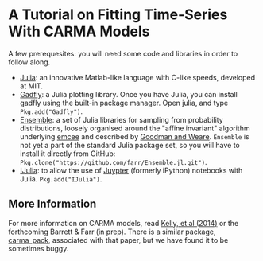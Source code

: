 # A Tutorial on Fitting Time-Series With CARMA Models

A few prerequesites: you will need some code and libraries in order to follow along.

 * [Julia](http://julialang.org): an innovative Matlab-like language with C-like speeds, developed at MIT.
 * [Gadfly](http://dcjones.github.io/Gadfly.jl/): a Julia plotting library.  Once you have Julia, you can install gadfly using the built-in package manager.  Open julia, and type `Pkg.add("Gadfly")`.
 * [Ensemble](https://github.com/farr/Ensemble.jl): a set of Julia libraries for sampling from probability distributions, loosely organised around the "affine invariant" algorithm underlying [emcee](http://dan.iel.fm/emcee/current/user/install/) and described by [Goodman and Weare](http://www.cims.nyu.edu/~weare/papers/d13.pdf).  `Ensemble` is not yet a part of the standard Julia package set, so you will have to install it directly from GitHub: `Pkg.clone("https://github.com/farr/Ensemble.jl.git")`.
 * [IJulia](https://github.com/JuliaLang/IJulia.jl): to allow the use of [Juypter](http://jupyter.org) (formerly iPython) notebooks with Julia.  `Pkg.add("IJulia")`.

## More Information

For more information on CARMA models, read [Kelly, et al (2014)](http://arxiv.org/abs/1402.5978) or the forthcoming Barrett & Farr (in prep).  There is a similar package, [carma_pack](https://github.com/brandonckelly/carma_pack), associated with that paper, but we have found it to be sometimes buggy.
